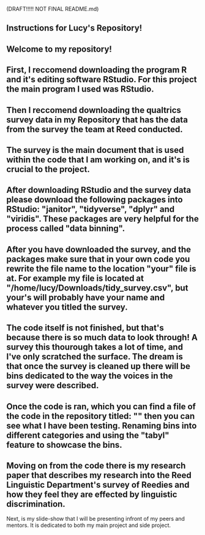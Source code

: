 (DRAFT!!!!! NOT FINAL README.md)

Instructions for Lucy's Repository!
---
Welcome to my repository!
---
First, I reccomend downloading the program R and it's editing software RStudio. For this project the main program I used was RStudio. 
---
Then I reccomend downloading the qualtrics survey data in my Repository that has the data from the survey the team at Reed conducted. 
---
The survey is the main document that is used within the code that I am working on, and it's is crucial to the project. 
---
After downloading RStudio and the survey data please download the following packages into RStudio: "janitor", "tidyverse", "dplyr" and "viridis". These packages are very helpful for the process called "data binning". 
---
After you have downloaded the survey, and the packages make sure that in your own code you rewrite the file name to the location "your" file is at. For example my file is located at "/home/lucy/Downloads/tidy_survey.csv", but your's will probably have your name and whatever you titled the survey. 
---
The code itself is not finished, but that's because there is so much data to look through! A survey this thourough takes a lot of time, and I've only scratched the surface. The dream is that once the survey is cleaned up there will be bins dedicated to the way the voices in the survey were described. 
---
Once the code is ran, which you can find a file of the code in the repository titled: "" then you can see what I have been testing. Renaming bins into different categories and using the "tabyl" feature to showcase the bins. 
---
Moving on from the code there is my research paper that describes my research into the Reed Linguistic Department's survey of Reedies and how they feel they are effected by linguistic discrimination.
---
Next, is my slide-show that I will be presenting infront of my peers and mentors. It is dedicated to both my main project and side project.
